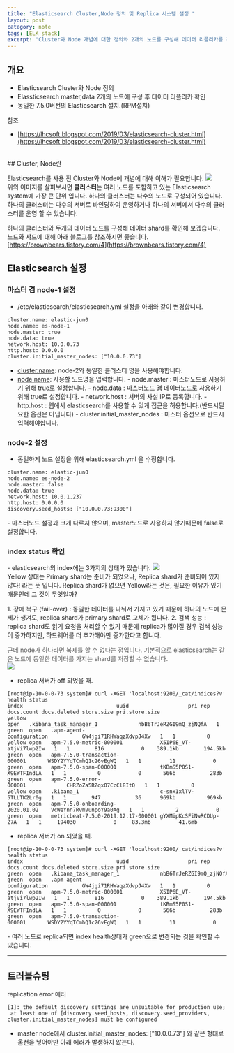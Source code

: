 ```yaml
---
title: "Elasticsearch Cluster,Node 정의 및 Replica 시스템 설정 "
layout: post
category: note
tags: [ELK stack]
excerpt: "Cluster와 Node 개념에 대한 정의와 2개의 노드를 구성해 데이터 리플리카를 확인합니다."
---
```


## 개요

* Elasticsearch Cluster와 Node 정의
* Elassticsearch master,data 2개의 노드에 구성 후 데이터 리플리카 확인
* 동일한 7.5.0버전의 Elasticsearch 설치.(RPM설치)

참조

* [https://lhcsoft.blogspot.com/2019/03/elasticsearch-cluster.html](https://lhcsoft.blogspot.com/2019/03/elasticsearch-cluster.html)

<br>
## Cluster, Node란

Elasticsearch를 사용 전 Cluster와 Node에 개념에 대해 이해가 필요합니다.
![](https://mblogthumb-phinf.pstatic.net/MjAxNzAyMjJfMjM5/MDAxNDg3NzUxODcxNjQ3.k2ClCsMZP8YamvxDKzJHJazYaqBQxf5WJ-WSZngzZDQg._LVBOtJKtc63AXXB2w7-1XEdZeo_ue5d-tpMPIsJ5pAg.PNG.indy9052/image.png?type=w800)<br>
위의 이미지를 살펴보시면 <span>**클러스터**는 여러 노드를 포함하고 있는 Elasticsearch system에 가장 큰 단위 입니다.</span>
<span>하나의 클러스터는 다수의 노드로 구성되어 있습니다.</span>
<span>하나의 클러스터는 다수의 서버로 바인딩하여 운영하거나 하나의 서버에서 다수의 클러스터를 운영 할 수 있습니다.</span>

하나의 클러스터와 두개의 데이터 노드를 구성해 데이터 shard를 확인해 보겠습니다.
노드와 샤드에 대해 아래 블로그를 참조하시면 좋습니다.
[https://brownbears.tistory.com/4](https://brownbears.tistory.com/4)

## Elasticsearch 설정

### 마스터 겸 node-1 설정

* /etc/elasticsearch/elasticsearch.yml 설정을 아래와 같이 변경합니다.

```
cluster.name: elastic-jun0
node.name: es-node-1
node.master: true
node.data: true
network.host: 10.0.0.73
http.host: 0.0.0.0
cluster.initial_master_nodes: ["10.0.0.73"]
```

- [cluster.name](http://cluster.name): node-2와 동일한 클러스터 명을 사용해야합니다.
- [node.name](http://node.name): 사용할 노드명을 입력합니다.
\- node\.master : 마스터노드로 사용하기 위해 true로 설정합니다\.
\- node\.data : 마스터노드 겸 데이터노드로 사용하기 위해 true로 설정합니다\.
\- network\.host : 서버의 사설 IP로 등록합니다\.
\- http\.host : 웹에서 elasticsearch를 사용할 수 있게 접근을 허용합니다\.\(반드시필요한 옵션은 아닙니다\)
\- cluster\.initial\_master\_nodes : 마스터 옵션으로 반드시 입력해야합니다\.

### node-2 설정

* 동일하게 노드 설정을 위해 elasticsearch.yml 을 수정합니다.

```
cluster.name: elastic-jun0
node.name: es-node-2
node.master: false
node.data: true
network.host: 10.0.1.237
http.host: 0.0.0.0
discovery.seed_hosts: ["10.0.0.73:9300"]
```

\- 마스터노드 설정과 크게 다르지 않으며\, master노드로 사용하지 않기때문에 false로 설정합니다\.
<br>
### index status 확인

\- elasticsearch의 index에는 3가지의 상태가 있습니다\.
![](http://whatsup.nhnent.com/owfs/read/143921/9e2383e4-dd34-415c-9a2a-837f3edf46c2)<br>
Yellow 상태는 Primary shard는 준비가 되었으나, Replica shard가 준비되어 있지 않다! 라는 뜻 입니다.
Replica shard가 없으면 Yellow라는 것은, 필요한 이유가 있기 때문인데 그 것이 무엇일까?

1\. 장애 복구 \(fail\-over\) : 동일한 데이터를 나눠서 가지고 있기 때문에 하나의 노드에 문제가 생겨도\, replica shard가 primary shard로 교체가 됩니다\.
2\. 검색 성능 : replica shard도 읽기 요청을 처리할 수 있기 때문에 replica가 많아질 경우 검색 성능이 증가하지만\, 하드웨어를 더 추가해야만 증가한다고 합니다\.

<span style="color:#555555">근데 node가 하나라면 복제를 할 수 없다는 점입니다. 기본적으로 elasticsearch는 같은 노드에 동일한 데이터를 가지는 shard를 저장할 수 없습니다.</span><br>
![](http://whatsup.nhnent.com/owfs/read/143942/1c7e963f-225e-4f48-a59b-f37fd81b0bee)

* replica 서버가 off 되었을 때.

```
[root@ip-10-0-0-73 system]# curl -XGET 'localhost:9200/_cat/indices?v'
health status index                              uuid                   pri rep docs.count docs.deleted store.size pri.store.size
yellow open   .kibana_task_manager_1             nbB6TrJeRZGI9mQ_zjNQfA   1   1          2            1     37.9kb         37.9kb
green  open   .apm-agent-configuration           GW4jgi71RHWaqzXdvpJ4Xw   1   1          0            0       566b           283b
yellow open   apm-7.5.0-metric-000001            X5IP6E_VT-atjVi7lwp2Iw   1   1        816            0    389.1kb        194.5kb
green  open   apm-7.5.0-transaction-000001       WSDY2YYqTCmhQ1c26vEgWQ   1   1         11            0    361.5kb        180.7kb
green  open   apm-7.5.0-span-000001              tKBmS5P0S1-X9EWTFIndLA   1   1          0            0       566b           283b
green  open   apm-7.5.0-error-000001             CHRZoZa5RZqxO7CcCl8ItQ   1   1          0            0       566b           283b
yellow open   .kibana_1                          c-snxIxlTV-5TLLTK2Lr0g   1   1        947           36      969kb          969kb
green  open   apm-7.5.0-onboarding-2020.01.02    VcWeYnn7RvmVunpoY9a0Ag   1   1          2            0     25.1kb         12.5kb
green  open   metricbeat-7.5.0-2019.12.17-000001 gYXMipKcSFiNwRCDUp-27A   1   1     194030            0     83.3mb         41.6mb
```

* replica 서버가 on 되었을 때.

```
[root@ip-10-0-0-73 system]# curl -XGET 'localhost:9200/_cat/indices?v'
health status index                              uuid                   pri rep docs.count docs.deleted store.size pri.store.size
green  open   .kibana_task_manager_1             nbB6TrJeRZGI9mQ_zjNQfA   1   1          2            1     75.8kb         37.9kb
green  open   .apm-agent-configuration           GW4jgi71RHWaqzXdvpJ4Xw   1   1          0            0       566b           283b
green  open   apm-7.5.0-metric-000001            X5IP6E_VT-atjVi7lwp2Iw   1   1        816            0    389.1kb        194.5kb
green  open   apm-7.5.0-span-000001              tKBmS5P0S1-X9EWTFIndLA   1   1          0            0       566b           283b
green  open   apm-7.5.0-transaction-000001       WSDY2YYqTCmhQ1c26vEgWQ   1   1         11            0    361.5kb        180.7kb
```

\- 여러 노드로 replica되면 index health상태가 green으로 변경되는 것을 확인할 수 있습니다\.

- - -

## 트러블슈팅

replication error 에러

```
[1]: the default discovery settings are unsuitable for production use;
 at least one of [discovery.seed_hosts, discovery.seed_providers, cluster.initial_master_nodes] must be configured
```
- master node에서 cluster.initial_master_nodes: ["10.0.0.73”] 와 같은 형태로 옵션을 넣어야만 아래 에러가 발생하지 않는다.